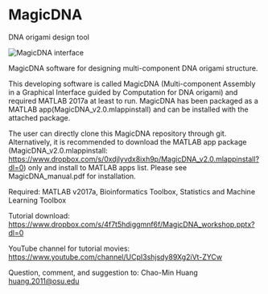 # MagicDNA
DNA origami design tool

![MagicDNA interface](demo/AsssemblyTest.gif)


MagicDNA software for designing multi-component DNA origami structure.

This developing software is  called MagicDNA (Multi-component Assembly in a Graphical Interface guided by Computation for DNA origami) and required MATLAB 2017a at least to run. MagicDNA has been packaged as a MATLAB app(MagicDNA_v2.0.mlappinstall) and can be installed with the attached package. 

The user can directly clone this MagicDNA repository through git. Alternatively, it is recommended to download the MATLAB app package (MagicDNA_v2.0.mlappinstall: https://www.dropbox.com/s/0xdjlyvdx8ixh9p/MagicDNA_v2.0.mlappinstall?dl=0) only and install to MATLAB apps list. Please see MagicDNA_manual.pdf for installation.


Required: MATLAB v2017a, Bioinformatics Toolbox, Statistics and Machine Learning Toolbox

Tutorial download: https://www.dropbox.com/s/4f7t5hdiggmnf6f/MagicDNA_workshop.pptx?dl=0 

YouTube channel for tutorial movies: https://www.youtube.com/channel/UCpI3shjsdy89Xg2iVt-ZYCw

Question, comment, and suggestion to:
Chao-Min Huang   
huang.2011@osu.edu

